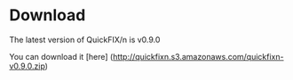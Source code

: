 Download
========

The latest version of QuickFIX/n is v0.9.0

You can download it [here] (http://quickfixn.s3.amazonaws.com/quickfixn-v0.9.0.zip)
